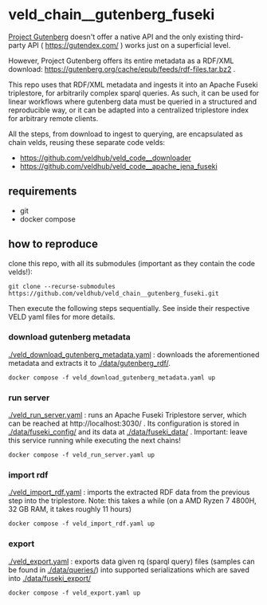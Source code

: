 # veld_chain__gutenberg_fuseki

[Project Gutenberg](https://www.gutenberg.org/) doesn't offer a native API and the only existing 
third-party API ( https://gutendex.com/ ) works just on a superficial level. 

However, Project Gutenberg offers its entire metadata as a RDF/XML download: 
https://gutenberg.org/cache/epub/feeds/rdf-files.tar.bz2 .

This repo uses that RDF/XML metadata and ingests it into an Apache Fuseki triplestore, for
arbitrarily complex sparql queries. As such, it can be used for linear workflows where gutenberg
data must be queried in a structured and reproducible way, or it can be adapted into a centralized 
triplestore index for arbitrary remote clients.

All the steps, from download to ingest to querying, are encapsulated as chain velds, reusing these
separate code velds:

- https://github.com/veldhub/veld_code__downloader
- https://github.com/veldhub/veld_code__apache_jena_fuseki

## requirements

- git
- docker compose

## how to reproduce

clone this repo, with all its submodules (important as they contain the code velds!):
```
git clone --recurse-submodules https://github.com/veldhub/veld_chain__gutenberg_fuseki.git
```

Then execute the following steps sequentially. See inside their respective VELD yaml files for more 
details.

### download gutenberg metadata

[./veld_download_gutenberg_metadata.yaml](./veld_download_gutenberg_metadata.yaml) : downloads the
aforementioned metadata and extracts it to [./data/gutenberg_rdf/](./data/gutenberg_rdf/).

```
docker compose -f veld_download_gutenberg_metadata.yaml up
```

### run server

[./veld_run_server.yaml](./veld_run_server.yaml) : runs an Apache Fuseki Triplestore server, which
can be reached at http://localhost:3030/ . Its configuration is stored in 
[./data/fuseki_config/](./data/fuseki_config/) and its data at
[./data/fuseki_data/](./data/fuseki_data/) . Important: leave this service running while executing 
the next chains!

```
docker compose -f veld_run_server.yaml up
```

### import rdf

[./veld_import_rdf.yaml](./veld_import_rdf.yaml) : imports the extracted RDF data from the previous
step into the triplestore. Note: this takes a while (on a AMD Ryzen 7 4800H, 32 GB RAM, it takes 
roughly 11 hours) 

```
docker compose -f veld_import_rdf.yaml up
```

### export

[./veld_export.yaml](./veld_export.yaml) : exports data given rq (sparql query) files (samples can
be found in [./data/queries/](./data/queries/)) into supported serializations which are saved into
[./data/fuseki_export/](./data/fuseki_export/)

```
docker compose -f veld_export.yaml up
```

